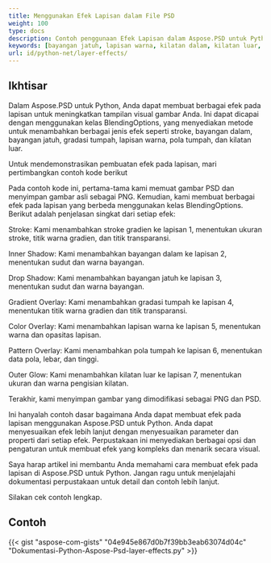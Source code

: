 ```yaml
---
title: Menggunakan Efek Lapisan dalam File PSD
weight: 100
type: docs
description: Contoh penggunaan Efek Lapisan dalam Aspose.PSD untuk Python
keywords: [bayangan jatuh, lapisan warna, kilatan dalam, kilatan luar, api psd, python, contoh kode]
url: id/python-net/layer-effects/
---
```


## **Ikhtisar**
Dalam Aspose.PSD untuk Python, Anda dapat membuat berbagai efek pada lapisan untuk meningkatkan tampilan visual gambar Anda. Ini dapat dicapai dengan menggunakan kelas BlendingOptions, yang menyediakan metode untuk menambahkan berbagai jenis efek seperti stroke, bayangan dalam, bayangan jatuh, gradasi tumpah, lapisan warna, pola tumpah, dan kilatan luar.

Untuk mendemonstrasikan pembuatan efek pada lapisan, mari pertimbangkan contoh kode berikut

Pada contoh kode ini, pertama-tama kami memuat gambar PSD dan menyimpan gambar asli sebagai PNG. Kemudian, kami membuat berbagai efek pada lapisan yang berbeda menggunakan kelas BlendingOptions. Berikut adalah penjelasan singkat dari setiap efek:

Stroke: Kami menambahkan stroke gradien ke lapisan 1, menentukan ukuran stroke, titik warna gradien, dan titik transparansi.

Inner Shadow: Kami menambahkan bayangan dalam ke lapisan 2, menentukan sudut dan warna bayangan.

Drop Shadow: Kami menambahkan bayangan jatuh ke lapisan 3, menentukan sudut dan warna bayangan.

Gradient Overlay: Kami menambahkan gradasi tumpah ke lapisan 4, menentukan titik warna gradien dan titik transparansi.

Color Overlay: Kami menambahkan lapisan warna ke lapisan 5, menentukan warna dan opasitas lapisan.

Pattern Overlay: Kami menambahkan pola tumpah ke lapisan 6, menentukan data pola, lebar, dan tinggi.

Outer Glow: Kami menambahkan kilatan luar ke lapisan 7, menentukan ukuran dan warna pengisian kilatan.

Terakhir, kami menyimpan gambar yang dimodifikasi sebagai PNG dan PSD.

Ini hanyalah contoh dasar bagaimana Anda dapat membuat efek pada lapisan menggunakan Aspose.PSD untuk Python. Anda dapat menyesuaikan efek lebih lanjut dengan menyesuaikan parameter dan properti dari setiap efek. Perpustakaan ini menyediakan berbagai opsi dan pengaturan untuk membuat efek yang kompleks dan menarik secara visual.

Saya harap artikel ini membantu Anda memahami cara membuat efek pada lapisan di Aspose.PSD untuk Python. Jangan ragu untuk menjelajahi dokumentasi perpustakaan untuk detail dan contoh lebih lanjut.

Silakan cek contoh lengkap.

## **Contoh**
{{< gist "aspose-com-gists" "04e945e867d0b7f39bb3eab63074d04c" "Dokumentasi-Python-Aspose-Psd-layer-effects.py" >}}

